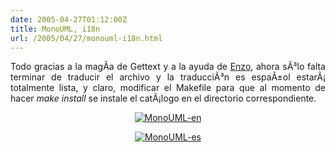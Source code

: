 ```yaml
---
date: 2005-04-27T01:12:00Z
title: MonoUML, i18n
url: /2005/04/27/monouml-i18n.html
---
```


<div style="clear:both;"></div>
<p align="justify">Todo gracias a la magÃ­a de Gettext y a la ayuda de <a href="http://www.enzolutions.com/mono/">Enzo</a>, ahora sÃ³lo falta terminar de traducir el archivo y la traducciÃ³n es espaÃ±ol estarÃ¡ totalmente lista, y claro, modificar el Makefile para que al momento de hacer <span style="font-style:italic;">make install</span> se instale el catÃ¡logo en el directorio correspondiente.</p>
<p align="center">
<a href="http://photos8.flickr.com/11161594_bd6da85445_o.png"><img src="http://photos8.flickr.com/11161594_bd6da85445_m.jpg" border="0" alt="MonoUML-en" title="MonoUML-en"/></a></p>
<p align="center">
<a href="http://photos6.flickr.com/11161595_ddab82f27f_o.png"><img src="http://photos6.flickr.com/11161595_ddab82f27f_m.jpg" border="0" alt="MonoUML-es" title="MonoUML-es"/></a></p>
<div style="clear:both; padding-bottom: 0.25em;"></div>
